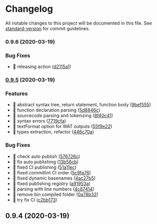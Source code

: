 # Changelog

All notable changes to this project will be documented in this file. See [standard-version](https://github.com/conventional-changelog/standard-version) for commit guidelines.

### 0.9.6 (2020-03-19)


### Bug Fixes

* 🐛 releasing action ([d2115a1](https://github.com/michaljach/wasm-lang/commit/d2115a1ccc07709fb47431e81ec38ca9014fe661))

### [0.9.5](https://github.com/michaljach/wasm-lang/compare/v0.2.0...v0.9.5) (2020-03-19)


### Features

* 🎸 abstract syntax tree, return statement, function body ([9bef555](https://github.com/michaljach/wasm-lang/commit/9bef5550c61c5cf7eb562b9b6db1c784d7593fb1))
* 🎸 function declaration parsing ([5d8846c](https://github.com/michaljach/wasm-lang/commit/5d8846c6b03daf6b21f318a9ad88b2f29b2d02ae))
* 🎸 sourcecode parsing and tokenizing ([8f40c41](https://github.com/michaljach/wasm-lang/commit/8f40c41282c8ae0e8984fb5309bd60f0e402f15b))
* 🎸 syntax errors ([7719cfa](https://github.com/michaljach/wasm-lang/commit/7719cfa331cdd8520f6c95e26da3b275c9fce4bb))
* 🎸 textFormat option for WAT outputs ([55f9e22](https://github.com/michaljach/wasm-lang/commit/55f9e222428875197ac4b320b1dc32bcc752dc85))
* 🎸 types extraction, refactor ([446c70a](https://github.com/michaljach/wasm-lang/commit/446c70a551ac00be9af19f43ae01b861df3e77d5))


### Bug Fixes

* 🐛 check auto publish ([576726c](https://github.com/michaljach/wasm-lang/commit/576726ca862cfa515478c3698c96441cbe2c40ce))
* 🐛 fix auto publishing ([13b56cb](https://github.com/michaljach/wasm-lang/commit/13b56cb3d0c8eae6a93257de8119ac5b2a9553fc))
* 🐛 fixed CI publishing ([51a11ec](https://github.com/michaljach/wasm-lang/commit/51a11ec2ac58aec6e7d79fff26ae03211bce06f7))
* 🐛 fixed commitlint CI order ([5c9fa76](https://github.com/michaljach/wasm-lang/commit/5c9fa762167582a10e398ed098d2c354ed2e79ea))
* 🐛 fixed dynamic basenames ([4ac27b5](https://github.com/michaljach/wasm-lang/commit/4ac27b5069cd5930eb634f5273a3ffa5dfaddbda))
* 🐛 fixed publishing registry ([a91953a](https://github.com/michaljach/wasm-lang/commit/a91953a07c677e444ae8467f495b091e0ef8773c))
* 🐛 parsing with line numbers ([4c87414](https://github.com/michaljach/wasm-lang/commit/4c874148137352d0bf23fa8fd5c9bdde1c0c5e5b))
* 🐛 remove bin compiled folder ([0a78b32](https://github.com/michaljach/wasm-lang/commit/0a78b320ee1ee79ba2ba4d05887a2ffd4d93a2dd))
* 🐛 try fix CI ([c2bb173](https://github.com/michaljach/wasm-lang/commit/c2bb173ba35055fc77a916296d9decff4c4ce9b0))

## 0.9.4 (2020-03-19)
